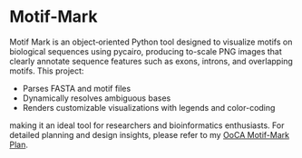 # Motif-Mark

Motif Mark is an object‑oriented Python tool designed to visualize motifs on biological sequences using pycairo, producing to-scale PNG images that clearly annotate sequence features such as exons, introns, and overlapping motifs. This project:

* Parses FASTA and motif files
* Dynamically resolves ambiguous bases
* Renders customizable visualizations with legends and color-coding

making it an ideal tool for researchers and bioinformatics enthusiasts. For detailed planning and design insights, please refer to my [OoCA Motif-Mark Plan](OoCA_Motif-mark.md).
